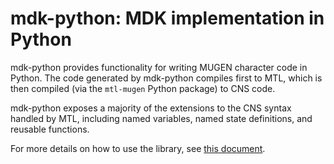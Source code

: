 # mdk-python: MDK implementation in Python

mdk-python provides functionality for writing MUGEN character code in Python. The code generated by mdk-python compiles first to MTL, which is then compiled (via the `mtl-mugen` Python package) to CNS code.

mdk-python exposes a majority of the extensions to the CNS syntax handled by MTL, including named variables, named state definitions, and reusable functions.

For more details on how to use the library, see [this document](https://github.com/ZiddiaMUGEN/MDK/blob/main/mdk-python/TUTORIAL.md).
